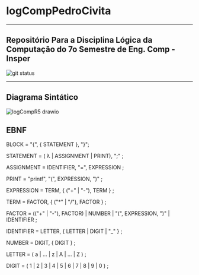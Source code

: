 # logCompPedroCivita
---
## Repositório Para a Disciplina Lógica da Computação do 7o Semestre de Eng. Comp - Insper

![git status](http://3.129.230.99/svg/pedrocivita/logCompPedroCivita/)

---
## Diagrama Sintático

![logCompR5 drawio](https://github.com/user-attachments/assets/558333dc-6abe-4e54-b128-0423407fad0a)

## EBNF

BLOCK = "{", { STATEMENT }, "}";

STATEMENT = ( λ | ASSIGNMENT | PRINT), ";" ;

ASSIGNMENT = IDENTIFIER, "=", EXPRESSION ;

PRINT = "printf", "(", EXPRESSION, ")" ;

EXPRESSION = TERM, { ("+" | "-"), TERM } ;

TERM = FACTOR, { ("*" | "/"), FACTOR } ;

FACTOR = (("+" | "-"), FACTOR) | NUMBER | "(", EXPRESSION, ")" | IDENTIFIER ;

IDENTIFIER = LETTER, { LETTER | DIGIT | "_" } ;

NUMBER = DIGIT, { DIGIT } ;

LETTER = ( a | ... | z | A | ... | Z ) ;

DIGIT = ( 1 | 2 | 3 | 4 | 5 | 6 | 7 | 8 | 9 | 0 ) ;
